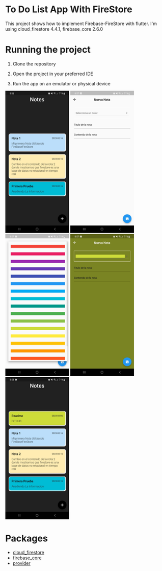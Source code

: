 # To Do List App With FireStore

This project shows how to implement Firebase-FireStore with flutter.
I'm using cloud_firestore 4.4.1, firebase_core 2.6.0

# Running the project

1. Clone the repository

2. Open the project in your preferred IDE

3. Run the app on an emulator or physical device

<p float="left">

<img src="web/icons/image_1.jpeg" width="200" height="35%">
<img src="web/icons/image_2.jpeg" width="200" height="35%">
<img src="web/icons/image_3.jpeg" width="200" height="35%">
<img src="web/icons/image_4.jpeg" width="200" height="35%">
<img src="web/icons/image_5.jpeg" width="200" height="35%">

# Packages

- [cloud_firestore](https://pub.dev/packages/cloud_firestore)
- [firebase_core](https://pub.dev/packages/firebase_core)
- [provider](https://pub.dev/packages/provider)